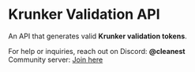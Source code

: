 # Krunker Validation API

An API that generates valid **Krunker validation tokens**.


For help or inquiries, reach out on Discord: **@cleanest**  
Community server: [Join here](https://discord.gg/QgqKpKVG5t)
